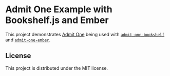 # Admit One Example with Bookshelf.js and Ember

This project demonstrates [Admit One][admit-one] being used with
[`admit-one-bookshelf`][admit-one-bookshelf] and
[`admit-one-ember`][admit-one-ember].


## License

This project is distributed under the MIT license.


[admit-one]: https://github.com/wbyoung/admit-one
[admit-one-bookshelf]: https://github.com/wbyoung/admit-one-bookshelf
[admit-one-ember]: https://github.com/wbyoung/admit-one-ember
